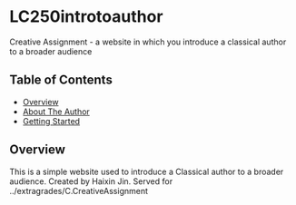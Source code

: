# LC250introtoauthor
Creative Assignment - a website in which you introduce a classical author to a broader audience


## Table of Contents

- [Overview](#overview)
- [About The Author](#about-the-author)
- [Getting Started](#getting-started)

## Overview
This is a simple website used to introduce a Classical author to a broader audience. Created by Haixin Jin.
Served for ../extragrades/C.CreativeAssignment
